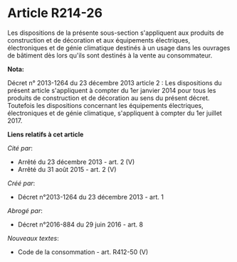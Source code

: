 # Article R214-26

Les dispositions de la présente sous-section s'appliquent aux produits de construction et de décoration et aux équipements
électriques, électroniques et de génie climatique destinés à un usage dans les ouvrages de bâtiment dès lors qu'ils sont
destinés à la vente au consommateur.

**Nota:**

Décret n° 2013-1264 du 23 décembre 2013 article 2 : Les dispositions du  présent article s'appliquent à compter du 1er
janvier 2014 pour tous les  produits de construction et de décoration au sens du présent décret.  Toutefois les dispositions
concernant les équipements électriques,  électroniques et de génie climatique, s'appliquent à compter du 1er  juillet 2017.

**Liens relatifs à cet article**

_Cité par_:

  - Arrêté du 23 décembre 2013 - art. 2 (V)
  - Arrêté du 31 août 2015 - art. 2 (V)

_Créé par_:

  - Décret n°2013-1264 du 23 décembre 2013 - art. 1

_Abrogé par_:

  - Décret n°2016-884 du 29 juin 2016 - art. 8

_Nouveaux textes_:

  - Code de la consommation - art. R412-50 (V)
